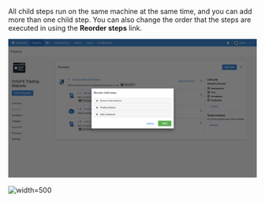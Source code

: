 All child steps run on the same machine at the same time, and you can add more than one child step. You can also change the order that the steps are executed in using the **Reorder steps** link.

![](rolling-deployments07.png "width=500")

![](rolling-deployments06.png "width=500")